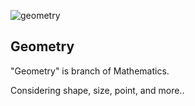 ![geometry](/img/posts/2015/geometry.png)

## Geometry

<!-- date: 2015-03-23 02:00:00 -->

"Geometry" is branch of Mathematics.

Considering shape, size, point, and more..

